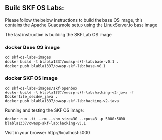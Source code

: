 ## Build SKF OS Labs:

Please follow the below instructions to build the base OS image, this contains the Apache Guacamole setup using the LinuxServer.io base image

The last instruction is building the SKF Lab OS image

### docker Base OS image

```
cd skf-os-labs-images
docker build -t blabla1337/owasp-skf-lab:base-v0.1 .
docker push blabla1337/owasp-skf-lab:base-v0.1
```

### docker SKF OS image

```
cd skf-os-labs-images/skf-openbox
docker build -t blabla1337/owasp-skf-lab:hacking-v2-java -f Dockerfile_secdev_java .
docker push blabla1337/owasp-skf-lab:hacking-v2-java
```

Running and testing the SKF OS image:
```
docker run -ti --rm --shm-size=3G --cpus=3 -p 5000:5000 blabla1337/owasp-skf-lab:hacking-v0.1
```

Visit in your browser http://localhost:5000
